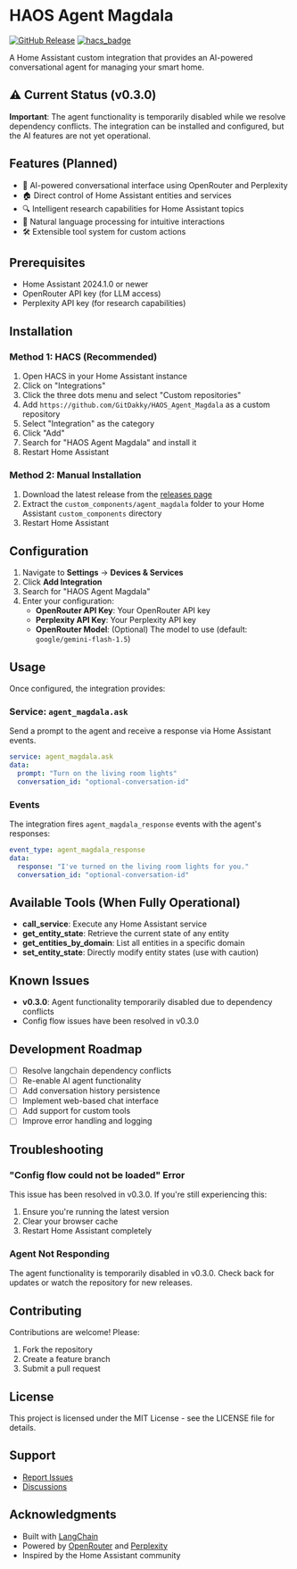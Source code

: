 # HAOS Agent Magdala

[![GitHub Release](https://img.shields.io/github/release/GitDakky/HAOS_Agent_Magdala.svg?style=for-the-badge)](https://github.com/GitDakky/HAOS_Agent_Magdala/releases)
[![hacs_badge](https://img.shields.io/badge/HACS-Custom-orange.svg?style=for-the-badge)](https://github.com/custom-components/hacs)

A Home Assistant custom integration that provides an AI-powered conversational agent for managing your smart home.

## ⚠️ Current Status (v0.3.0)

**Important**: The agent functionality is temporarily disabled while we resolve dependency conflicts. The integration can be installed and configured, but the AI features are not yet operational.

## Features (Planned)

- 🤖 AI-powered conversational interface using OpenRouter and Perplexity
- 🏠 Direct control of Home Assistant entities and services
- 🔍 Intelligent research capabilities for Home Assistant topics
- 💬 Natural language processing for intuitive interactions
- 🛠️ Extensible tool system for custom actions

## Prerequisites

- Home Assistant 2024.1.0 or newer
- OpenRouter API key (for LLM access)
- Perplexity API key (for research capabilities)

## Installation

### Method 1: HACS (Recommended)

1. Open HACS in your Home Assistant instance
2. Click on "Integrations"
3. Click the three dots menu and select "Custom repositories"
4. Add `https://github.com/GitDakky/HAOS_Agent_Magdala` as a custom repository
5. Select "Integration" as the category
6. Click "Add"
7. Search for "HAOS Agent Magdala" and install it
8. Restart Home Assistant

### Method 2: Manual Installation

1. Download the latest release from the [releases page](https://github.com/GitDakky/HAOS_Agent_Magdala/releases)
2. Extract the `custom_components/agent_magdala` folder to your Home Assistant `custom_components` directory
3. Restart Home Assistant

## Configuration

1. Navigate to **Settings** → **Devices & Services**
2. Click **Add Integration**
3. Search for "HAOS Agent Magdala"
4. Enter your configuration:
   - **OpenRouter API Key**: Your OpenRouter API key
   - **Perplexity API Key**: Your Perplexity API key
   - **OpenRouter Model**: (Optional) The model to use (default: `google/gemini-flash-1.5`)

## Usage

Once configured, the integration provides:

### Service: `agent_magdala.ask`

Send a prompt to the agent and receive a response via Home Assistant events.

```yaml
service: agent_magdala.ask
data:
  prompt: "Turn on the living room lights"
  conversation_id: "optional-conversation-id"
```

### Events

The integration fires `agent_magdala_response` events with the agent's responses:

```yaml
event_type: agent_magdala_response
data:
  response: "I've turned on the living room lights for you."
  conversation_id: "optional-conversation-id"
```

## Available Tools (When Fully Operational)

- **call_service**: Execute any Home Assistant service
- **get_entity_state**: Retrieve the current state of any entity
- **get_entities_by_domain**: List all entities in a specific domain
- **set_entity_state**: Directly modify entity states (use with caution)

## Known Issues

- **v0.3.0**: Agent functionality temporarily disabled due to dependency conflicts
- Config flow issues have been resolved in v0.3.0

## Development Roadmap

- [ ] Resolve langchain dependency conflicts
- [ ] Re-enable AI agent functionality
- [ ] Add conversation history persistence
- [ ] Implement web-based chat interface
- [ ] Add support for custom tools
- [ ] Improve error handling and logging

## Troubleshooting

### "Config flow could not be loaded" Error

This issue has been resolved in v0.3.0. If you're still experiencing this:
1. Ensure you're running the latest version
2. Clear your browser cache
3. Restart Home Assistant completely

### Agent Not Responding

The agent functionality is temporarily disabled in v0.3.0. Check back for updates or watch the repository for new releases.

## Contributing

Contributions are welcome! Please:
1. Fork the repository
2. Create a feature branch
3. Submit a pull request

## License

This project is licensed under the MIT License - see the LICENSE file for details.

## Support

- [Report Issues](https://github.com/GitDakky/HAOS_Agent_Magdala/issues)
- [Discussions](https://github.com/GitDakky/HAOS_Agent_Magdala/discussions)

## Acknowledgments

- Built with [LangChain](https://github.com/langchain-ai/langchain)
- Powered by [OpenRouter](https://openrouter.ai/) and [Perplexity](https://www.perplexity.ai/)
- Inspired by the Home Assistant community